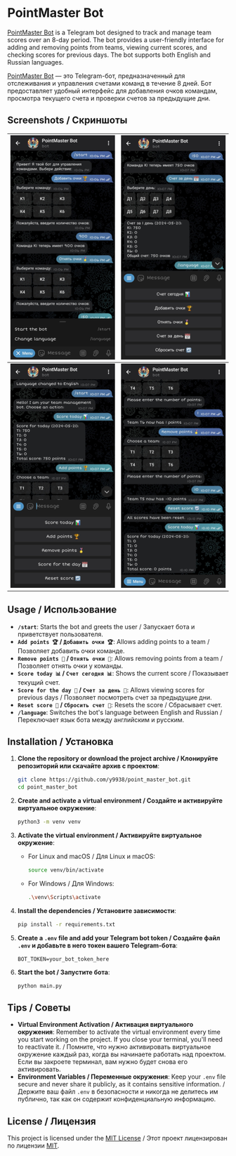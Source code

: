 # PointMaster Bot

[PointMaster Bot](https://t.me/point_master_bot) is a Telegram bot designed to track and manage team scores over an 8-day period. The bot provides a user-friendly interface for adding and removing points from teams, viewing current scores, and checking scores for previous days. The bot supports both English and Russian languages.

[PointMaster Bot](https://t.me/point_master_bot) — это Telegram-бот, предназначенный для отслеживания и управления счетами команд в течение 8 дней. Бот предоставляет удобный интерфейс для добавления очков командам, просмотра текущего счета и проверки счетов за предыдущие дни.

## Screenshots / Скриншоты

| ![Screenshot 1](images/1.jpg) | ![Screenshot 2](images/2.jpg) |
|:-----------------------------:|:-----------------------------:|
| ![Screenshot 3](images/3.jpg) | ![Screenshot 4](images/4.jpg) |

## Usage / Использование

- **`/start`**: Starts the bot and greets the user / Запускает бота и приветствует пользователя.
- **`Add points 🏆` / `Добавить очки 🏆`**: Allows adding points to a team / Позволяет добавить очки команде.
- **`Remove points 🏅` / `Отнять очки 🏅`**: Allows removing points from a team / Позволяет отнять очки у команды.
- **`Score today 📊` / `Счет сегодня 📊`**: Shows the current score / Показывает текущий счет.
- **`Score for the day 📅` / `Счет за день 📅`**: Allows viewing scores for previous days / Позволяет посмотреть счет за предыдущие дни.
- **`Reset score 🔄` / `Сбросить счет 🔄`**: Resets the score / Сбрасывает счет.
- **`/language`**: Switches the bot's language between English and Russian / Переключает язык бота между английским и русским.

## Installation / Установка

1. **Clone the repository or download the project archive / Клонируйте репозиторий или скачайте архив с проектом**:

    ```bash
    git clone https://github.com/y9938/point_master_bot.git
    cd point_master_bot
    ```

2. **Create and activate a virtual environment / Создайте и активируйте виртуальное окружение**:

    ```bash
    python3 -m venv venv
    ```

3. **Activate the virtual environment / Активируйте виртуальное окружение**:

    - For Linux and macOS / Для Linux и macOS:

        ```bash
        source venv/bin/activate
        ```

    - For Windows / Для Windows:

        ```bash
        .\venv\Scripts\activate
        ```

4. **Install the dependencies / Установите зависимости**:

    ```bash
    pip install -r requirements.txt
    ```

5. **Create a `.env` file and add your Telegram bot token / Создайте файл `.env` и добавьте в него токен вашего Telegram-бота**:

    ```plaintext
    BOT_TOKEN=your_bot_token_here
    ```

6. **Start the bot / Запустите бота**:

    ```bash
    python main.py
    ```

## Tips / Советы

- **Virtual Environment Activation / Активация виртуального окружения**: Remember to activate the virtual environment every time you start working on the project. If you close your terminal, you'll need to reactivate it. / Помните, что нужно активировать виртуальное окружение каждый раз, когда вы начинаете работать над проектом. Если вы закроете терминал, вам нужно будет снова его активировать.
- **Environment Variables / Переменные окружения**: Keep your `.env` file secure and never share it publicly, as it contains sensitive information. / Держите ваш файл `.env` в безопасности и никогда не делитесь им публично, так как он содержит конфиденциальную информацию.

## License / Лицензия

This project is licensed under the [MIT License](LICENSE) / Этот проект лицензирован по лицензии [MIT](LICENSE).
